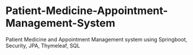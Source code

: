 # Patient-Medicine-Appointment-Management-System
 Patient Medicine and Appointment Management system using Springboot, Security, JPA, Thymeleaf, SQL
